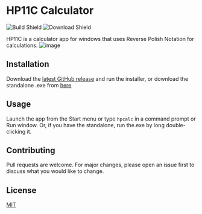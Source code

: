 # HP11C Calculator
![Build Shield](https://img.shields.io/badge/Build-Succeeding-sucess)
![Download Shield](https://img.shields.io/github/downloads/hadrianfinch/hp11c/total?label=Downloads)

HP11C is a calculator app for windows that uses Reverse Polish Notation for calculations.
![image](https://user-images.githubusercontent.com/61134559/138196279-defb507b-2558-4a5f-8714-efb0ced2971b.png)
## Installation

Download the [latest GitHub release](https://github.com/HadrianFinch/HP11C/releases) and run the installer, or download the standalone .exe from [here](https://github.com/HadrianFinch/HP11C/releases)

## Usage
Launch the app from the Start menu or type `hpcalc` in a command prompt or Run window. Or, if you have the standalone, run the.exe by long double-clicking it.

## Contributing
Pull requests are welcome. For major changes, please open an issue first to discuss what you would like to change.

## License
[MIT](https://choosealicense.com/licenses/mit/)
